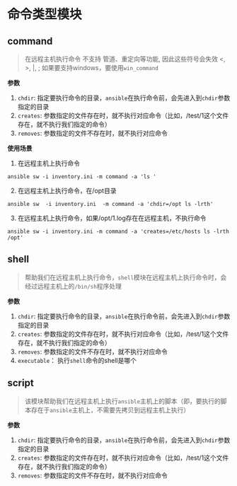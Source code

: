 # 命令类型模块

## command

>  在远程主机执行命令
>  不支持 管道、重定向等功能, 因此这些符号会失效 <, >, |, ;
>  如果要支持windows，要使用`win_command`

**参数**

1. `chdir`: 指定要执行命令的目录，`ansible`在执行命令前，会先进入到`chdir`参数指定的目录
2. `creates`: 参数指定的文件存在时，就不执行对应命令（比如，/test/1这个文件存在，就不执行我们指定的命令）
3. `removes`: 参数指定的文件不存在时，就不执行对应命令


**使用场景**

1. 在远程主机上执行命令

```shell
ansible sw -i inventory.ini -m command -a 'ls '
```

2. 在远程主机上执行命令，在/opt目录

```shell
ansible sw  -i inventory.ini  -m command -a 'chdir=/opt ls -lrth' 
```
3. 在远程主机上执行命令，如果/opt/1.log存在在远程主机，不执行命令

```shell
ansible sw -i inventory.ini -m command -a 'creates=/etc/hosts ls -lrth /opt'
```


## shell

> 帮助我们在远程主机上执行命令，`shell`模块在远程主机上执行命令时，会经过远程主机上的`/bin/sh`程序处理

**参数**

1. `chdir`: 指定要执行命令的目录，`ansible`在执行命令前，会先进入到`chdir`参数指定的目录
2. `creates`: 参数指定的文件存在时，就不执行对应命令（比如，/test/1这个文件存在，就不执行我们指定的命令）
3. `removes`: 参数指定的文件不存在时，就不执行对应命令
4. `executable`： 执行`shell`命令的shell是哪个


## script

> 该模块帮助我们在远程主机上执行`ansible`主机上的脚本（即，要执行的脚本存在于`ansible`主机上，不需要先拷贝到远程主机上执行）

**参数**

1. `chdir`: 指定要执行命令的目录，`ansible`在执行命令前，会先进入到`chdir`参数指定的目录
2. `creates`: 参数指定的文件存在时，就不执行对应命令（比如，/test/1这个文件存在，就不执行我们指定的命令）
3. `removes`: 参数指定的文件不存在时，就不执行对应命令
